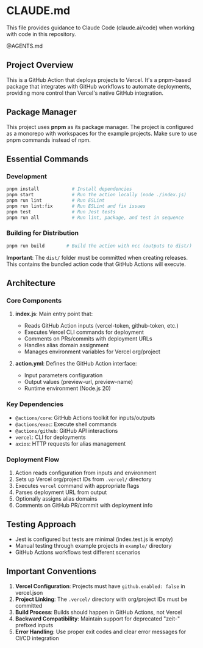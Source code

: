 # CLAUDE.md

This file provides guidance to Claude Code (claude.ai/code) when working with code in this repository.

@AGENTS.md

## Project Overview

This is a GitHub Action that deploys projects to Vercel. It's a pnpm-based package that integrates with GitHub workflows to automate deployments, providing more control than Vercel's native GitHub integration.

## Package Manager

This project uses **pnpm** as its package manager. The project is configured as a monorepo with workspaces for the example projects. Make sure to use pnpm commands instead of npm.

## Essential Commands

### Development
```bash
pnpm install            # Install dependencies
pnpm start              # Run the action locally (node ./index.js)
pnpm run lint           # Run ESLint
pnpm run lint:fix       # Run ESLint and fix issues
pnpm test               # Run Jest tests
pnpm run all            # Run lint, package, and test in sequence
```

### Building for Distribution
```bash
pnpm run build        # Build the action with ncc (outputs to dist/)
```

**Important**: The `dist/` folder must be committed when creating releases. This contains the bundled action code that GitHub Actions will execute.

## Architecture

### Core Components

1. **index.js**: Main entry point that:
   - Reads GitHub Action inputs (vercel-token, github-token, etc.)
   - Executes Vercel CLI commands for deployment
   - Comments on PRs/commits with deployment URLs
   - Handles alias domain assignment
   - Manages environment variables for Vercel org/project

2. **action.yml**: Defines the GitHub Action interface:
   - Input parameters configuration
   - Output values (preview-url, preview-name)
   - Runtime environment (Node.js 20)

### Key Dependencies
- `@actions/core`: GitHub Actions toolkit for inputs/outputs
- `@actions/exec`: Execute shell commands
- `@actions/github`: GitHub API interactions
- `vercel`: CLI for deployments
- `axios`: HTTP requests for alias management

### Deployment Flow
1. Action reads configuration from inputs and environment
2. Sets up Vercel org/project IDs from `.vercel/` directory
3. Executes `vercel` command with appropriate flags
4. Parses deployment URL from output
5. Optionally assigns alias domains
6. Comments on GitHub PR/commit with deployment info

## Testing Approach

- Jest is configured but tests are minimal (index.test.js is empty)
- Manual testing through example projects in `example/` directory
- GitHub Actions workflows test different scenarios

## Important Conventions

1. **Vercel Configuration**: Projects must have `github.enabled: false` in vercel.json
2. **Project Linking**: The `.vercel/` directory with org/project IDs must be committed
3. **Build Process**: Builds should happen in GitHub Actions, not Vercel
4. **Backward Compatibility**: Maintain support for deprecated "zeit-" prefixed inputs
5. **Error Handling**: Use proper exit codes and clear error messages for CI/CD integration
